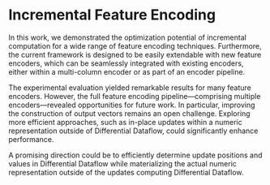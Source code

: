# Incremental Feature Encoding

In this work, we demonstrated the optimization potential of incremental computation for a wide range of feature encoding techniques. Furthermore, the current framework is designed to be easily extendable with new feature encoders, which can be seamlessly integrated with existing encoders, either within a multi-column encoder or as part of an encoder pipeline.  

The experimental evaluation yielded remarkable results for many feature encoders. However, the full feature encoding pipeline—comprising multiple encoders—revealed opportunities for future work. In particular, improving the construction of output vectors remains an open challenge. Exploring more efficient approaches, such as in-place updates within a numeric representation outside of Differential Dataflow, could significantly enhance performance.  

A promising direction could be to efficiently determine update positions and values in Differential Dataflow while materializing the actual numeric representation outside of the updates computing Differential Dataflow.
